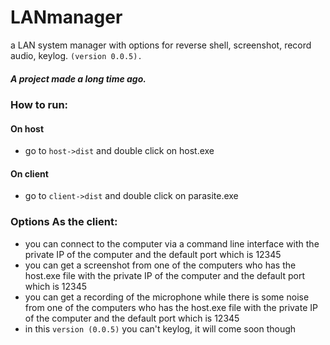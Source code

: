 # LANmanager
a LAN system manager with options for reverse shell, screenshot, record audio, keylog. ```(version 0.0.5).```
##### A project made a long time ago.

### How to run:
#### On host
 - go to ```host->dist``` and double click on host.exe
#### On client
 - go to ```client->dist``` and double click on parasite.exe
### Options As the client:
 - you can connect to the computer via a command line interface with the private IP of the computer and the default port which is 12345
 - you can get a screenshot from one of the computers who has the host.exe file with the private IP of the computer and the default port which is 12345
 - you can get a recording of the microphone while there is some noise from one of the computers who has the host.exe file with the private IP of the computer and the default port which is 12345
 - in this ```version (0.0.5)``` you can't keylog, it will come soon though
